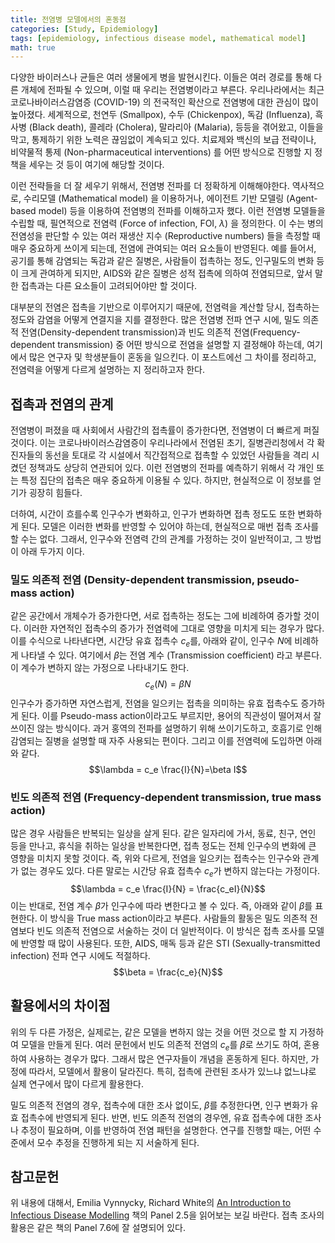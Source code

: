 ```yaml
---
title: 전염병 모델에서의 혼동점
categories: [Study, Epidemiology]
tags: [epidemiology, infectious disease model, mathematical model]
math: true
---
```

다양한 바이러스나 균들은 여러 생물에게 병을 발현시킨다. 이들은 여러 경로를 통해 다른 개체에 전파될 수 있으며, 이럴 때 우리는 전염병이라고 부른다. 우리나라에서는 최근 코로나바이러스감염증 (COVID-19) 의 전국적인 확산으로 전염병에 대한 관심이 많이 높아졌다. 세계적으로, 천연두 (Smallpox),  수두 (Chickenpox), 독감 (Influenza), 흑사병 (Black death), 콜레라 (Cholera), 말라리아 (Malaria), 등등을 겪어왔고, 이들을 막고, 통제하기 위한 노력은 끊임없이 계속되고 있다.  치료제와 백신의 보급 전략이나, 비약물적 통제 (Non-pharmaceutical interventions) 를 어떤 방식으로 진행할 지 정책을 세우는 것 등이 여기에 해당할 것이다.

이런 전략들을 더 잘 세우기 위해서, 전염병 전파를 더 정확하게 이해해야한다. 역사적으로,  수리모델 (Mathematical model) 을 이용하거나, 에이전트 기반 모델링 (Agent-based model) 등을 이용하여 전염병의 전파를 이해하고자 했다. 이런 전염병 모델들을 수립할 때, 필연적으로 전염력 (Force of infection, FOI, $\lambda$) 을 정의한다. 이 수는 병의 전염성을 판단할 수 있는 여러 재생산 지수 (Reproductive numbers) 들을 측정할 때 매우 중요하게 쓰이게 되는데, 전염에 관여되는 여러 요소들이 반영된다. 예를 들어서, 공기를 통해 감염되는 독감과 같은 질병은, 사람들이 접촉하는 정도, 인구밀도의 변화 등이 크게 관여하게 되지만, AIDS와 같은 질병은 성적 접촉에 의하여 전염되므로, 앞서 말한 접촉과는 다른 요소들이 고려되어야만 할 것이다.

대부분의 전염은 접촉을 기반으로 이루어지기 때문에, 전염력을 계산할 당시, 접촉하는 정도와 감염을 어떻게 연결지을 지를 결정한다. 많은 전염병 전파 연구 시에, 밀도 의존적 전염(Density-dependent transmission)과 빈도 의존적 전염(Frequency-dependent transmission) 중 어떤 방식으로 전염을 설명할 지 결정해야 하는데, 여기에서 많은 연구자 및 학생분들이 혼동을 일으킨다. 이 포스트에선 그 차이를 정리하고, 전염력을 어떻게 다르게 설명하는 지 정리하고자 한다.

접촉과 전염의 관계
-
전염병이 퍼졌을 때 사회에서 사람간의 접촉률이 증가한다면, 전염병이 더 빠르게 퍼질 것이다. 이는 코로나바이러스감염증이 우리나라에서 전염된 초기, 질병관리청에서 각 확진자들의 동선을 토대로 각 시설에서 직간접적으로 접촉할 수 있었던 사람들을 격리 시켰던 정책과도 상당히 연관되어 있다. 이런 전염병의 전파를 예측하기 위해서 각 개인 또는 특정 집단의 접촉은 매우 중요하게 이용될 수 있다. 하지만, 현실적으로 이 정보를 얻기가 굉장히 힘들다. 

더하여, 시간이 흐를수록 인구수가 변화하고, 인구가 변화하면 접촉 정도도 또한 변화하게 된다. 모델은 이러한 변화를 반영할 수 있어야 하는데, 현실적으로 매번 접촉 조사를 할 수는 없다. 그래서, 인구수와 전염력 간의 관계를 가정하는 것이 일반적이고, 그 방법이 아래 두가지 이다.

### 밀도 의존적 전염 (Density-dependent transmission, pseudo-mass action)
같은 공간에서 개체수가 증가한다면, 서로 접촉하는 정도는 그에 비례하여 증가할 것이다. 이러한 자연적인 접촉수의 증가가 전염력에 그대로 영향을 미치게 되는 경우가 많다. 이를 수식으로 나타낸다면, 시간당 유효 접촉수 $c_e$를, 아래와 같이, 인구수 $N$에 비례하게 나타낼 수 있다. 여기에서 $\beta$는 전염 계수 (Transmission coefficient) 라고 부른다. 이 계수가 변하지 않는 가정으로 나타내기도 한다.
$$ c_e(N) = \beta N$$
인구수가 증가하면 자연스럽게, 전염을 일으키는 접촉을 의미하는 유효 접촉수도 증가하게 된다.   이를 Pseudo-mass action이라고도 부르지만, 용어의 직관성이 떨어져서 잘 쓰이진 않는 방식이다. 과거 홍역의 전파를 설명하기 위해 쓰이기도하고, 호흡기로 인해 감염되는 질병을 설명할 때 자주 사용되는 편이다. 그리고 이를 전염력에 도입하면 아래와 같다.
$$\lambda = c_e \frac{I}{N}=\beta I$$

### 빈도 의존적 전염 (Frequency-dependent transmission, true mass action)
많은 경우 사람들은 반복되는 일상을 살게 된다. 같은 일자리에 가서, 동료, 친구, 연인 등을 만나고, 휴식을 취하는 일상을 반복한다면, 접촉 정도는 전체 인구수의 변화에 큰 영향을 미치지 못할 것이다. 즉, 위와 다르게, 전염을 일으키는 접촉수는 인구수와 관계가 없는 경우도 있다. 다른 말로는 시간당 유효 접촉수 $c_e$가 변하지 않는다는 가정이다. 
$$\lambda = c_e \frac{I}{N} = \frac{c_eI}{N}$$
이는 반대로, 전염 계수 $\beta$가 인구수에 따라 변한다고 볼 수 있다. 즉, 아래와 같이 $\beta$를 표현한다. 이 방식을 True mass action이라고 부른다. 사람들의 활동은 밀도 의존적 전염보다 빈도 의존적 전염으로 서술하는 것이 더 일반적이다. 이 방식은 접촉 조사를 모델에 반영할 때 많이 사용된다. 또한, AIDS, 매독 등과 같은 STI (Sexually-transmitted infection) 전파 연구 시에도 적절하다. 
$$\beta = \frac{c_e}{N}$$

활용에서의 차이점
-
위의 두 다른 가정은, 실제로는, 같은 모델을 변하지 않는 것을 어떤 것으로 할 지 가정하여 모델을 만들게 된다. 여러 문헌에서 빈도 의존적 전염의 $c_e$를 $\beta$로 쓰기도 하여, 혼용하여 사용하는 경우가 많다. 그래서 많은 연구자들이 개념을 혼동하게 된다. 하지만, 가정에 따라서, 모델에서 활용이 달라진다. 특히, 접촉에 관련된 조사가 있느냐 없느냐로 실제 연구에서 많이 다르게 활용한다. 

밀도 의존적 전염의 경우, 접촉수에 대한 조사 없이도, $\beta$를 추정한다면, 인구 변화가 유효 접촉수에 반영되게 된다. 반면, 빈도 의존적 전염의 경우엔, 유효 접촉수에 대한 조사나 추정이 필요하며, 이를 반영하여 전염 패턴을 설명한다. 연구를 진행할 때는, 어떤 수준에서 모수 추정을 진행하게 되는 지 서술하게 된다.

참고문헌
-
위 내용에 대해서, Emilia Vynnycky, Richard White의 [An Introduction to Infectious Disease Modelling](https://www.amazon.com/Introduction-Infectious-Disease-Modelling-ebook/dp/B00DUDQ07G?ref_=ast_author_mpb) 책의 Panel 2.5을 읽어보는 보길 바란다. 접촉 조사의 활용은 같은 책의 Panel 7.6에 잘 설명되어 있다. 